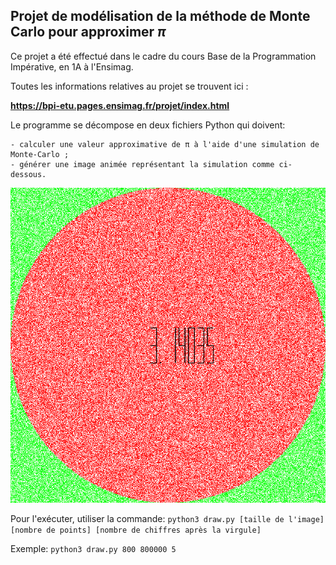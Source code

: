 ## Projet de modélisation de la méthode de Monte Carlo pour approximer $\pi$

Ce projet a été effectué dans le cadre du cours Base de la Programmation Impérative, en 1A à l'Ensimag.

Toutes les informations relatives au projet se trouvent ici :

**https://bpi-etu.pages.ensimag.fr/projet/index.html**

Le programme se décompose en deux fichiers Python qui doivent:

    - calculer une valeur approximative de π à l'aide d'une simulation de Monte-Carlo ;
    - générer une image animée représentant la simulation comme ci-dessous.

![](image4.gif)

Pour l'exécuter, utiliser la commande:
`python3 draw.py [taille de l'image] [nombre de points] [nombre de chiffres après la virgule]`

Exemple:
`python3 draw.py 800 800000 5`

